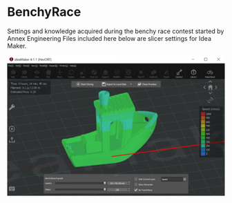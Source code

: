 # BenchyRace
Settings and knowledge acquired during the benchy race contest started by Annex Engineering
Files included here below are slicer settings for Idea Maker.



![img](https://github.com/MirageC79/BenchyRace/blob/main/BenchyRace.png)

